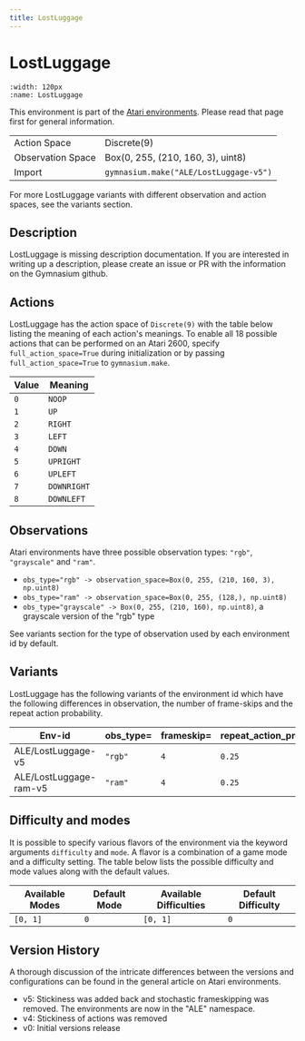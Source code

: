 ```yaml
---
title: LostLuggage
---
```


# LostLuggage

```{figure} ../../_static/videos/atari/lost_luggage.gif
:width: 120px
:name: LostLuggage
```

This environment is part of the <a href='..'>Atari environments</a>. Please read that page first for general information.

|   |   |
|---|---|
| Action Space | Discrete(9) |
| Observation Space | Box(0, 255, (210, 160, 3), uint8) |
| Import | `gymnasium.make("ALE/LostLuggage-v5")` |

For more LostLuggage variants with different observation and action spaces, see the variants section.

## Description

LostLuggage is missing description documentation. If you are interested in writing up a description, please create an issue or PR with the information on the Gymnasium github.

## Actions

LostLuggage has the action space of `Discrete(9)` with the table below listing the meaning of each action's meanings.
To enable all 18 possible actions that can be performed on an Atari 2600, specify `full_action_space=True` during
initialization or by passing `full_action_space=True` to `gymnasium.make`.

| Value   | Meaning     |
|---------|-------------|
| `0`     | `NOOP`      |
| `1`     | `UP`        |
| `2`     | `RIGHT`     |
| `3`     | `LEFT`      |
| `4`     | `DOWN`      |
| `5`     | `UPRIGHT`   |
| `6`     | `UPLEFT`    |
| `7`     | `DOWNRIGHT` |
| `8`     | `DOWNLEFT`  |

## Observations

Atari environments have three possible observation types: `"rgb"`, `"grayscale"` and `"ram"`.

- `obs_type="rgb" -> observation_space=Box(0, 255, (210, 160, 3), np.uint8)`
- `obs_type="ram" -> observation_space=Box(0, 255, (128,), np.uint8)`
- `obs_type="grayscale" -> Box(0, 255, (210, 160), np.uint8)`, a grayscale version of the "rgb" type

See variants section for the type of observation used by each environment id by default.


## Variants

LostLuggage has the following variants of the environment id which have the following differences in observation,
the number of frame-skips and the repeat action probability.

| Env-id                 | obs_type=   | frameskip=   | repeat_action_probability=   |
|------------------------|-------------|--------------|------------------------------|
| ALE/LostLuggage-v5     | `"rgb"`     | `4`          | `0.25`                       |
| ALE/LostLuggage-ram-v5 | `"ram"`     | `4`          | `0.25`                       |

## Difficulty and modes

It is possible to specify various flavors of the environment via the keyword arguments `difficulty` and `mode`.
A flavor is a combination of a game mode and a difficulty setting. The table below lists the possible difficulty and mode values
along with the default values.

| Available Modes   | Default Mode   | Available Difficulties   | Default Difficulty   |
|-------------------|----------------|--------------------------|----------------------|
| `[0, 1]`          | `0`            | `[0, 1]`                 | `0`                  |

## Version History

A thorough discussion of the intricate differences between the versions and configurations can be found in the general article on Atari environments.

* v5: Stickiness was added back and stochastic frameskipping was removed. The environments are now in the "ALE" namespace.
* v4: Stickiness of actions was removed
* v0: Initial versions release
